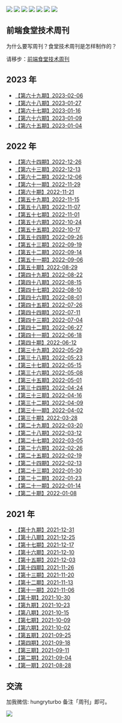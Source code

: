 [![](https://img.shields.io/badge/Zhubai-%E7%AB%B9%E7%99%BD-%23f64343)](https://hungryturbo.zhubai.love/)
[![](https://img.shields.io/badge/WeChat-微信群-brightgreen)](#交流)
[![](https://img.shields.io/badge/公众号-前端食堂-blueviolet)](#交流)
[![](https://img.shields.io/badge/Juejin-掘金-blue)](https://juejin.im/user/5a2de8a8f265da4320032fc4)
[![](https://img.shields.io/badge/Weibo-微博-orange)](https://weibo.com/u/2771284557)
[![](https://img.shields.io/badge/Zhihu-知乎-blue)](https://www.zhihu.com/people/huo-yi-tong-98)
[![](https://img.shields.io/badge/bilili-哔哩哔哩-ff69b4)](https://space.bilibili.com/161753278)

## 前端食堂技术周刊

为什么要写周刊？食堂技术周刊是怎样制作的？

请移步：[前端食堂技术周刊](https://mp.weixin.qq.com/s/86Cz3KUWqutu9J0V4tyabQ)

## 2023 年

- [【第六十九期】2023-02-06](https://github.com/Geekhyt/weekly/issues/73)
- [【第六十八期】2023-01-27](https://github.com/Geekhyt/weekly/issues/72)
- [【第六十七期】2023-01-16](https://github.com/Geekhyt/weekly/issues/71)
- [【第六十六期】2023-01-09](https://github.com/Geekhyt/weekly/issues/70)
- [【第六十五期】2023-01-04](https://github.com/Geekhyt/weekly/issues/69)

## 2022 年

- [【第六十四期】2022-12-26](https://github.com/Geekhyt/weekly/issues/68)
- [【第六十三期】2022-12-13](https://github.com/Geekhyt/weekly/issues/67)
- [【第六十二期】2022-12-06](https://github.com/Geekhyt/weekly/issues/66)
- [【第六十一期】2022-11-29](https://github.com/Geekhyt/weekly/issues/65)
- [【第六十期】2022-11-21](https://github.com/Geekhyt/weekly/issues/64)
- [【第五十九期】2022-11-15](https://github.com/Geekhyt/weekly/issues/63)
- [【第五十八期】2022-11-07](https://github.com/Geekhyt/weekly/issues/62)
- [【第五十七期】2022-11-01](https://github.com/Geekhyt/weekly/issues/61)
- [【第五十六期】2022-10-24](https://github.com/Geekhyt/weekly/issues/60)
- [【第五十五期】2022-10-17](https://github.com/Geekhyt/weekly/issues/59)
- [【第五十四期】2022-09-26](https://github.com/Geekhyt/weekly/issues/58)
- [【第五十三期】2022-09-19](https://github.com/Geekhyt/weekly/issues/57)
- [【第五十二期】2022-09-14](https://github.com/Geekhyt/weekly/issues/56)
- [【第五十一期】2022-09-06](https://github.com/Geekhyt/weekly/issues/55)
- [【第五十期】2022-08-29](https://github.com/Geekhyt/weekly/issues/53)
- [【第四十九期】2022-08-22](https://github.com/Geekhyt/weekly/issues/51)
- [【第四十八期】2022-08-15](https://github.com/Geekhyt/weekly/issues/50)
- [【第四十七期】2022-08-10](https://github.com/Geekhyt/weekly/issues/49)
- [【第四十六期】2022-08-01](https://github.com/Geekhyt/weekly/issues/48)
- [【第四十五期】2022-07-26](https://github.com/Geekhyt/weekly/issues/47)
- [【第四十四期】2022-07-11](https://github.com/Geekhyt/weekly/issues/46)
- [【第四十三期】2022-07-04](https://github.com/Geekhyt/weekly/issues/45)
- [【第四十二期】2022-06-27](https://github.com/Geekhyt/weekly/issues/44)
- [【第四十一期】2022-06-18](https://github.com/Geekhyt/weekly/issues/43)
- [【第四十期】2022-06-12](https://github.com/Geekhyt/weekly/issues/42)
- [【第三十九期】2022-05-29](https://github.com/Geekhyt/weekly/issues/41)
- [【第三十八期】2022-05-23](https://github.com/Geekhyt/weekly/issues/40)
- [【第三十七期】2022-05-15](https://github.com/Geekhyt/weekly/issues/39)
- [【第三十六期】2022-05-08](https://github.com/Geekhyt/weekly/issues/38)
- [【第三十五期】2022-05-01](https://github.com/Geekhyt/weekly/issues/36)
- [【第三十四期】2022-04-24](https://github.com/Geekhyt/weekly/issues/35)
- [【第三十三期】2022-04-16](https://github.com/Geekhyt/weekly/issues/34)
- [【第三十二期】2022-04-09](https://github.com/Geekhyt/weekly/issues/33)
- [【第三十一期】2022-04-02](https://github.com/Geekhyt/weekly/issues/32)
- [【第三十期】2022-03-28](https://github.com/Geekhyt/weekly/issues/31)
- [【第二十九期】2022-03-20](https://github.com/Geekhyt/weekly/issues/30)
- [【第二十八期】2022-03-12](https://github.com/Geekhyt/weekly/issues/29)
- [【第二十七期】2022-03-05](https://github.com/Geekhyt/weekly/issues/28)
- [【第二十六期】2022-02-26](https://github.com/Geekhyt/weekly/issues/27)
- [【第二十五期】2022-02-19](https://github.com/Geekhyt/weekly/issues/26)
- [【第二十四期】2022-02-13](https://github.com/Geekhyt/weekly/issues/25)
- [【第二十三期】2022-01-30](https://github.com/Geekhyt/weekly/issues/24)
- [【第二十二期】2022-01-23](https://github.com/Geekhyt/weekly/issues/23)
- [【第二十一期】2022-01-14](https://github.com/Geekhyt/weekly/issues/22)
- [【第二十期】2022-01-08](https://github.com/Geekhyt/weekly/issues/21)

## 2021 年

- [【第十九期】2021-12-31](https://github.com/Geekhyt/weekly/issues/20)
- [【第十八期】2021-12-25](https://github.com/Geekhyt/weekly/issues/19)
- [【第十七期】2021-12-17](https://github.com/Geekhyt/weekly/issues/18)
- [【第十六期】2021-12-10](https://github.com/Geekhyt/weekly/issues/17)
- [【第十五期】2021-12-03](https://github.com/Geekhyt/weekly/issues/16)
- [【第十四期】2021-11-26](https://github.com/Geekhyt/weekly/issues/14)
- [【第十三期】2021-11-20](https://github.com/Geekhyt/weekly/issues/13)
- [【第十二期】2021-11-13](https://github.com/Geekhyt/weekly/issues/12)
- [【第十一期】2021-11-06](https://github.com/Geekhyt/weekly/issues/11)
- [【第十期】2021-10-30](https://github.com/Geekhyt/weekly/issues/10)
- [【第九期】2021-10-23](https://github.com/Geekhyt/weekly/issues/9)
- [【第八期】2021-10-15](https://github.com/Geekhyt/weekly/issues/8)
- [【第七期】2021-10-09](https://github.com/Geekhyt/weekly/issues/7)
- [【第六期】2021-10-02](https://github.com/Geekhyt/weekly/issues/6)
- [【第五期】2021-09-25](https://github.com/Geekhyt/weekly/issues/5)
- [【第四期】2021-09-18](https://github.com/Geekhyt/weekly/issues/4)
- [【第三期】2021-09-11](https://github.com/Geekhyt/weekly/issues/3)
- [【第二期】2021-09-04](https://github.com/Geekhyt/weekly/issues/2)
- [【第一期】2021-08-28](https://github.com/Geekhyt/weekly/issues/1)


## 交流

加我微信: hungryturbo 备注「周刊」即可。

![](https://github.com/Geekhyt/front-end-canteen/blob/master/images/new-qrcode.jpg)
